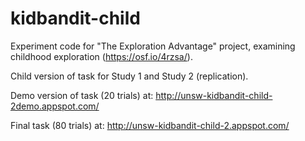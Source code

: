 # kidbandit-child

Experiment code for "The Exploration Advantage" project, examining childhood exploration (https://osf.io/4rzsa/).

Child version of task for Study 1 and Study 2 (replication).

Demo version of task (20 trials) at:
http://unsw-kidbandit-child-2demo.appspot.com/

Final task (80 trials) at:
http://unsw-kidbandit-child-2.appspot.com/
